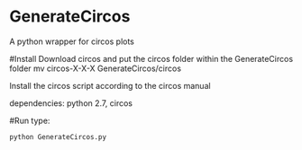 # GenerateCircos
A python wrapper for circos plots

#Install
Download circos and put the circos folder within the GenerateCircos folder
mv circos-X-X-X GenerateCircos/circos

Install the circos script according to the circos manual

dependencies: python 2.7, circos

#Run
type:

    python GenerateCircos.py

